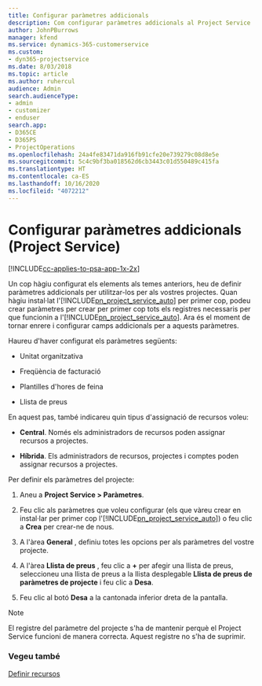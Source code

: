 ```yaml
---
title: Configurar paràmetres addicionals
description: Com configurar paràmetres addicionals al Project Service
author: JohnPBurrows
manager: kfend
ms.service: dynamics-365-customerservice
ms.custom:
- dyn365-projectservice
ms.date: 8/03/2018
ms.topic: article
ms.author: ruhercul
audience: Admin
search.audienceType:
- admin
- customizer
- enduser
search.app:
- D365CE
- D365PS
- ProjectOperations
ms.openlocfilehash: 24a4fe83471da916fb91cfe20e739279c08d8e5e
ms.sourcegitcommit: 5c4c9bf3ba018562d6cb3443c01d550489c415fa
ms.translationtype: HT
ms.contentlocale: ca-ES
ms.lasthandoff: 10/16/2020
ms.locfileid: "4072212"
---
```

# <a name="configure-additional-parameter-settings-project-service"></a>Configurar paràmetres addicionals (Project Service)

[!INCLUDE[cc-applies-to-psa-app-1x-2x](../includes/cc-applies-to-psa-app-1x-2x.md)]

Un cop hàgiu configurat els elements als temes anteriors, heu de definir paràmetres addicionals per utilitzar-los per als vostres projectes. Quan hàgiu instal·lat l'[!INCLUDE[pn_project_service_auto](../includes/pn-project-service-auto.md)] per primer cop, podeu crear paràmetres per crear per primer cop tots els registres necessaris per que funcionin a l'[!INCLUDE[pn_project_service_auto](../includes/pn-project-service-auto.md)]. Ara és el moment de tornar enrere i configurar camps addicionals per a aquests paràmetres.  
  
 Haureu d'haver configurat els paràmetres següents:  
  
-   Unitat organitzativa  
  
-   Freqüència de facturació  
  
-   Plantilles d'hores de feina  
  
-   Llista de preus  
 
En aquest pas, també indicareu quin tipus d'assignació de recursos voleu:  
  
- **Central**. Només els administradors de recursos poden assignar recursos a projectes.  
  
- **Híbrida**. Els administradors de recursos, projectes i comptes poden assignar recursos a projectes.  
  
 
Per definir els paràmetres del projecte:  
  
1. Aneu a **Project Service > Paràmetres**.  
  
2. Feu clic als paràmetres que voleu configurar (els que vàreu crear en instal·lar per primer cop l'[!INCLUDE[pn_project_service_auto](../includes/pn-project-service-auto.md)]) o feu clic a **Crea** per crear-ne de nous.  
  
3. A l'àrea **General** , definiu totes les opcions per als paràmetres del vostre projecte.  
  
4. A l'àrea **Llista de preus** , feu clic a **+** per afegir una llista de preus, seleccioneu una llista de preus a la llista desplegable **Llista de preus de paràmetres de projecte** i feu clic a **Desa**.  
  
5. Feu clic al botó **Desa** a la cantonada inferior dreta de la pantalla.  

> [!NOTE]
> El registre del paràmetre del projecte s'ha de mantenir perquè el Project Service funcioni de manera correcta. Aquest registre no s'ha de suprimir.

### <a name="see-also"></a>Vegeu també  
 [Definir recursos](../psa/set-up-resources.md)
